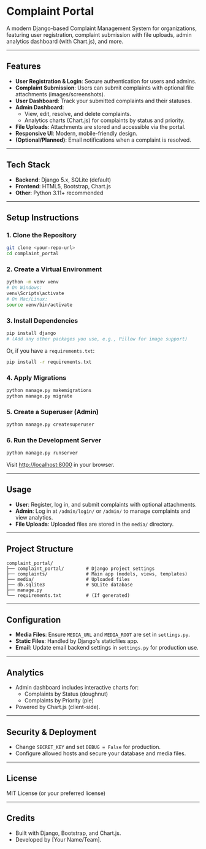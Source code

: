 # Complaint Portal

A modern Django-based Complaint Management System for organizations, featuring user registration, complaint submission with file uploads, admin analytics dashboard (with Chart.js), and more.

---

## Features

- **User Registration & Login**: Secure authentication for users and admins.
- **Complaint Submission**: Users can submit complaints with optional file attachments (images/screenshots).
- **User Dashboard**: Track your submitted complaints and their statuses.
- **Admin Dashboard**:
  - View, edit, resolve, and delete complaints.
  - Analytics charts (Chart.js) for complaints by status and priority.
- **File Uploads**: Attachments are stored and accessible via the portal.
- **Responsive UI**: Modern, mobile-friendly design.
- **(Optional/Planned)**: Email notifications when a complaint is resolved.

---

## Tech Stack

- **Backend**: Django 5.x, SQLite (default)
- **Frontend**: HTML5, Bootstrap, Chart.js
- **Other**: Python 3.11+ recommended

---

## Setup Instructions

### 1. Clone the Repository

```bash
git clone <your-repo-url>
cd complaint_portal
```

### 2. Create a Virtual Environment

```bash
python -m venv venv
# On Windows:
venv\Scripts\activate
# On Mac/Linux:
source venv/bin/activate
```

### 3. Install Dependencies

```bash
pip install django
# (Add any other packages you use, e.g., Pillow for image support)
```

Or, if you have a `requirements.txt`:
```bash
pip install -r requirements.txt
```

### 4. Apply Migrations

```bash
python manage.py makemigrations
python manage.py migrate
```

### 5. Create a Superuser (Admin)

```bash
python manage.py createsuperuser
```

### 6. Run the Development Server

```bash
python manage.py runserver
```

Visit [http://localhost:8000](http://localhost:8000) in your browser.

---

## Usage

- **User**: Register, log in, and submit complaints with optional attachments.
- **Admin**: Log in at `/admin/login/` or `/admin/` to manage complaints and view analytics.
- **File Uploads**: Uploaded files are stored in the `media/` directory.

---

## Project Structure

```
complaint_portal/
├── complaint_portal/        # Django project settings
├── complaints/              # Main app (models, views, templates)
├── media/                   # Uploaded files
├── db.sqlite3               # SQLite database
├── manage.py
└── requirements.txt         # (If generated)
```

---

## Configuration

- **Media Files**: Ensure `MEDIA_URL` and `MEDIA_ROOT` are set in `settings.py`.
- **Static Files**: Handled by Django's staticfiles app.
- **Email**: Update email backend settings in `settings.py` for production use.

---

## Analytics

- Admin dashboard includes interactive charts for:
  - Complaints by Status (doughnut)
  - Complaints by Priority (pie)
- Powered by Chart.js (client-side).

---

## Security & Deployment

- Change `SECRET_KEY` and set `DEBUG = False` for production.
- Configure allowed hosts and secure your database and media files.

---

## License

MIT License (or your preferred license)

---

## Credits

- Built with Django, Bootstrap, and Chart.js.
- Developed by [Your Name/Team]. 